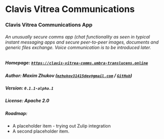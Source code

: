 # Clavis Vitrea Communications
### Clavis Vitrea Communications App
###### *An unusually secure comms app (chat functionality as seen in typical instant messaging apps and secure peer-to-peer images, documents and generic files exchange. Voice communication is to be introduced later.*
##### Homepage: *[`https://clavis-vitrea-comms.umbra-translucens.online`](https://clavis-vitrea-comms.umbra-translucens.online)*
##### Author: *Maxim Zhukov ([`mzhukov31415dev@gmail.com`](mailto:mzhukov31415dev@gmail.com) / [`GitHub`](https://github.com/mzhukov1973))*
##### Version: *`0.1.1-alpha.1`*
##### License: *Apache 2.0*
##### Roadmap:
 - A placeholder item - trying out Zulip integration
 - A second placeholder item.
